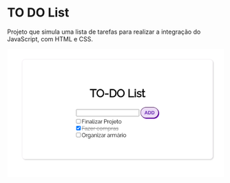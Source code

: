 # TO DO List

Projeto que simula uma lista de tarefas para realizar a integração do JavaScript, com HTML e CSS.


![print projeto todo list](asserts/images/todo-list.png)

